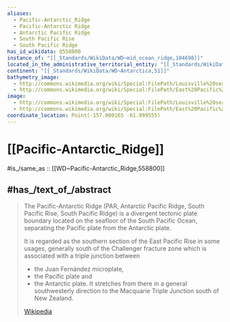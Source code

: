 ```yaml
---
aliases:
  - Pacific-Antarctic_Ridge
  - Pacific-Antarctic Ridge
  - Antarctic Pacific Ridge
  - South Pacific Rise
  - South Pacific Ridge
has_id_wikidata: Q558800
instance_of: "[[_Standards/WikiData/WD~mid_ocean_ridge,104698]]"
located_in_the_administrative_territorial_entity: "[[_Standards/WikiData/WD~Antarctic_Treaty_area,21590062]]"
continent: "[[_Standards/WikiData/WD~Antarctica,51]]"
bathymetry_image:
  - http://commons.wikimedia.org/wiki/Special:FilePath/Louisville%20seamount%20chain%20-%20bathymetry.jpg
  - http://commons.wikimedia.org/wiki/Special:FilePath/East%20Pacific%20Rise.jpg
image:
  - http://commons.wikimedia.org/wiki/Special:FilePath/Louisville%20seamount%20chain%20-%20bathymetry.jpg
  - http://commons.wikimedia.org/wiki/Special:FilePath/East%20Pacific%20Rise.jpg
coordinate_location: Point(-157.000165 -61.999555)
---
```


# [[Pacific-Antarctic_Ridge]] 

#is_/same_as :: [[WD~Pacific-Antarctic_Ridge,558800]] 

## #has_/text_of_/abstract 

> The Pacific-Antarctic Ridge (PAR, Antarctic Pacific Ridge, South Pacific Rise, South Pacific Ridge) 
> is a divergent tectonic plate boundary located on the seafloor of the South Pacific Ocean, 
> separating the Pacific plate from the  Antarctic plate. 
> 
> It is regarded as the southern section of the East Pacific Rise in some usages, 
> generally south of the Challenger fracture zone 
> which is associated with a triple junction between 
> - the Juan Fernández microplate, 
> - the Pacific plate and 
> - the Antarctic plate. 
> It stretches from there in a general southwesterly direction to the Macquarie Triple Junction south of New Zealand.
>
> [Wikipedia](https://en.wikipedia.org/wiki/Pacific%E2%80%93Antarctic%20Ridge) 

